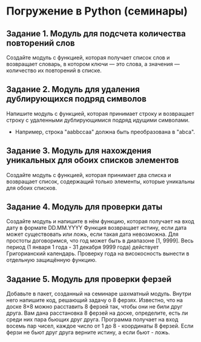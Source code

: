 # Погружение в Python (семинары)

## Задание 1. Модуль для подсчета количества повторений слов
Создайте модуль с функцией, которая получает список слов и возвращает
словарь, в котором ключи — это слова, а значения — количество их повторений
в списке.



## Задание 2. Модуль для удаления дублирующихся подряд символов
Напишите модуль с функцией, которая принимает строку и возвращает строку с
удаленными дублирующимися подряд идущими символами. 
* Например, строка "aabbccaa" должна быть преобразована в "abca".



## Задание 3. Модуль для нахождения уникальных для обоих списков элементов
Создайте модуль с функцией, которая принимает два списка и возвращает
список, содержащий только элементы, которые уникальны для обоих списков.



## Задание 4. Модуль для проверки даты
Создайте модуль и напишите в нём функцию, которая получает на вход дату в
формате DD.MM.YYYY Функция возвращает истину, если дата может существовать
или ложь, если такая дата невозможна. Для простоты договоримся, что год
может быть в диапазоне [1, 9999]. Весь период (1 января 1 года - 31 декабря 9999
года) действует Григорианский календарь. Проверку года на високосность
вынести в отдельную защищённую функцию.




## Задание 5. Модуль для проверки ферзей
Добавьте в пакет, созданный на семинаре шахматный модуль. Внутри него
напишите код, решающий задачу о 8 ферзях. Известно, что на доске 8×8 можно
расставить 8 ферзей так, чтобы они не били друг друга. Вам дана расстановка 8
ферзей на доске, определите, есть ли среди них пара бьющих друг друга.
Программа получает на вход восемь пар чисел, каждое число от 1 до 8 -
координаты 8 ферзей. Если ферзи не бьют друг друга верните истину, а если бьют - ложь.
